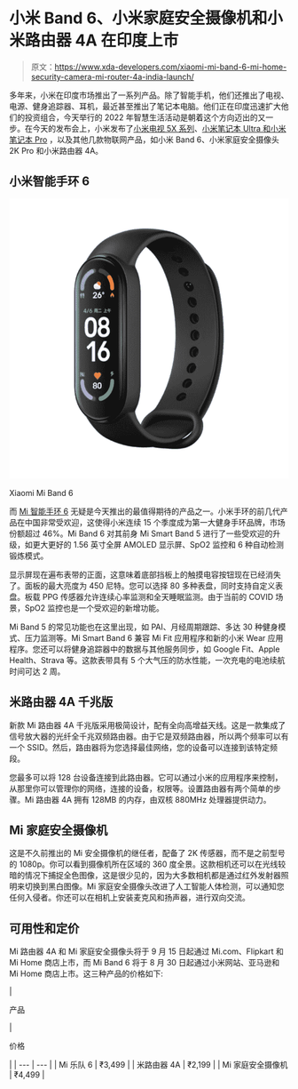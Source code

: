 # 小米 Band 6、小米家庭安全摄像机和小米路由器 4A 在印度上市

> 原文：<https://www.xda-developers.com/xiaomi-mi-band-6-mi-home-security-camera-mi-router-4a-india-launch/>

多年来，小米在印度市场推出了一系列产品。除了智能手机，他们还推出了电视、电源、健身追踪器、耳机，最近甚至推出了笔记本电脑。他们正在印度迅速扩大他们的投资组合，今天举行的 2022 年智慧生活活动是朝着这个方向迈出的又一步。在今天的发布会上，小米发布了[小米电视 5X 系列](https://www.xda-developers.com/xiaomi-mi-tv-5x-43-50-55-india-launch/)、[小米笔记本 Ultra 和小米笔记本 Pro](https://www.xda-developers.com/xiaomis-latest-laptops-feature-intels-11th-gen-tiger-lake-processors-iris-xe-graphics/) ，以及其他几款物联网产品，如小米 Band 6、小米家庭安全摄像头 2K Pro 和小米路由器 4A。

## 小米智能手环 6

 <picture>![The Xiaomi Mi Band 6 is an excellent fitness band sporting a 1.53-inch AMOLED display, a PPG heartrate sensor, 3-axis accelerometer and gyroscope, an SpO2 sensor, and much more.](img/9dbce47c016ed2ed7e6b6cc27b0ba5bc.png)</picture> 

Xiaomi Mi Band 6

而 [Mi 智能手环 6](https://www.xda-developers.com/xiaomi-mi-band-6-review/) 无疑是今天推出的最值得期待的产品之一。小米手环的前几代产品在中国非常受欢迎，这使得小米连续 15 个季度成为第一大健身手环品牌，市场份额超过 46%。Mi Band 6 对其前身 Mi Smart Band 5 进行了一些受欢迎的升级，如更大更好的 1.56 英寸全屏 AMOLED 显示屏、SpO2 监控和 6 种自动检测锻炼模式。

显示屏现在遍布表带的正面，这意味着底部挡板上的触摸电容按钮现在已经消失了。面板的最大亮度为 450 尼特。您可以选择 80 多种表盘，同时支持自定义表盘。板载 PPG 传感器允许连续心率监测和全天睡眠监测。由于当前的 COVID 场景，SpO2 监控也是一个受欢迎的新增功能。

Mi Band 5 的常见功能也在这里出现，如 PAI、月经周期跟踪、多达 30 种健身模式、压力监测等。Mi Smart Band 6 兼容 Mi Fit 应用程序和新的小米 Wear 应用程序。您还可以将健身追踪器中的数据与其他服务同步，如 Google Fit、Apple Health、Strava 等。这款表带具有 5 个大气压的防水性能，一次充电的电池续航时间可达 2 周。

## 米路由器 4A 千兆版

新款 Mi 路由器 4A 千兆版采用极简设计，配有全向高增益天线。这是一款集成了信号放大器的光纤全千兆双频路由器。由于它是双频路由器，所以两个频率可以有一个 SSID。然后，路由器将为您选择最佳网络，您的设备可以连接到该特定频段。

您最多可以将 128 台设备连接到此路由器。它可以通过小米的应用程序来控制，从那里你可以管理你的网络，连接的设备，权限等。设置路由器有两个简单的步骤。Mi 路由器 4A 拥有 128MB 的内存，由双核 880MHz 处理器提供动力。

## Mi 家庭安全摄像机

这是不久前推出的 Mi 安全摄像机的继任者，配备了 2K 传感器，而不是之前型号的 1080p。你可以看到摄像机所在区域的 360 度全景。这款相机还可以在光线较暗的情况下捕捉全色图像，这是很少见的，因为大多数相机都是通过红外发射器照明来切换到黑白图像。Mi 家庭安全摄像头改进了人工智能人体检测，可以通知您任何入侵者。你还可以在相机上安装麦克风和扬声器，进行双向交流。

## 可用性和定价

Mi 路由器 4A 和 Mi 家庭安全摄像头将于 9 月 15 日起通过 Mi.com、Flipkart 和 Mi Home 商店上市，而 Mi Band 6 将于 8 月 30 日起通过小米网站、亚马逊和 Mi Home 商店上市。这三种产品的价格如下:

| 

产品

 | 

价格

 |
| --- | --- |
| Mi 乐队 6 | ₹3,499 |
| 米路由器 4A | ₹2,199 |
| Mi 家庭安全摄像机 | ₹4,499 |